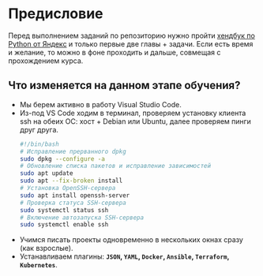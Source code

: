 # Предисловие

Перед выполнением заданий по репозиторию нужно пройти [хендбук по Python от Яндекс](https://education.yandex.ru/handbook/python) и только первые две главы + задачи. Если есть время и желание, то можно в фоне проходить и дальше, совмещая с прохождением курса.

## Что изменяется на данном этапе обучения?

- Мы берем активно в работу Visual Studio Code.
- Из-под VS Code ходим в терминал, проверяем установку клиента ssh на обеих ОС: хост + Debian или Ubuntu, далее проверяем пинги друг друга.
    ```bash
    #!/bin/bash
    # Исправление прерванного dpkg
    sudo dpkg --configure -a
    # Обновление списка пакетов и исправление зависимостей
    sudo apt update
    sudo apt --fix-broken install
    # Установка OpenSSH-сервера
    sudo apt install openssh-server
    # Проверка статуса SSH-сервера
    sudo systemctl status ssh
    # Включение автозапуска SSH-сервера
    sudo systemctl enable ssh
    ```
- Учимся писать проекты одновременно в нескольких окнах сразу (как взрослые).
- Устанавливаем плагины: **`JSON`, `YAML`, `Docker`, `Ansible`, `Terraform`, `Kubernetes`**.
